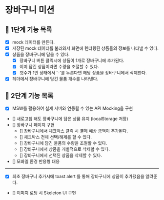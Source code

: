 # 장바구니 미션

## 📝 1단계 기능 목록

- [x] mock 데이터를 만든다.
- [x] 저장된 mock 데이터를 불러와서 화면에 렌더링된 상품들의 정보를 나타낼 수 있다.
- [x] 상품을 장바구니에 담을 수 있다.
  - [x] 장바구니 버튼 클릭시에 상품이 1개로 장바구니에 추가된다.
  - [x] 이미 담긴 상품이라면 수량을 조절할 수 있다.
  - [x] 갯수가 1인 상태에서 '-'를 누른다면 해당 상품을 장바구니에서 삭제한다.
- [x] 헤더에서 장바구니에 담긴 물품 개수를 나타낸다.

## 📝 2단계 기능 목록

- [x] MSW를 활용하여 실제 서버와 연동될 수 있는 API Mocking을 구현
- [] 새로고침 해도 장바구니에 담은 상품 유지 (localStorage 저장)
- [] 장바구니 페이지 구현
  - [] 장바구니에서 체크박스 클릭 시 결제 예상 금액이 추가된다.
  - [] 체크박스 전체 선택/해제를 할 수 있다.
  - [] 장바구니에 담긴 물품의 수량을 조절할 수 있다.
  - [] 장바구니에서 상품을 개별적으로 삭제할 수 있다.
  - [] 장바구니에서 선택된 상품을 삭제할 수 있다.
- [] 모바일 환경 반응형 대응

---

- [x] 최초 장바구니 추가시에 toast alert 를 통해 장바구니에 상품이 추가됐음을 알려준다.
- [] 이미지 로딩 시 Skeleton UI 구현
